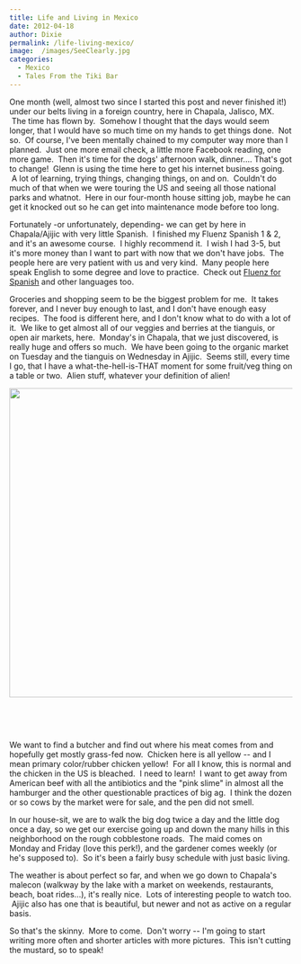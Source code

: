 ```yaml
---
title: Life and Living in Mexico
date: 2012-04-18
author: Dixie
permalink: /life-living-mexico/
image:  /images/SeeClearly.jpg
categories:
  - Mexico
  - Tales From the Tiki Bar
---
```

One month (well, almost two since I started this post and never finished it!) under our belts living in a foreign country, here in Chapala, Jalisco, MX.  The time has flown by.  Somehow I thought that the days would seem longer, that I would have so much time on my hands to get things done.  Not so.  Of course, I've been mentally chained to my computer way more than I planned.  Just one more email check, a little more Facebook reading, one more game.  Then it's time for the dogs' afternoon walk, dinner.... That's got to change!  Glenn is using the time here to get his internet business going.  A lot of learning, trying things, changing things, on and on.  Couldn't do much of that when we were touring the US and seeing all those national parks and whatnot.  Here in our four-month house sitting job, maybe he can get it knocked out so he can get into maintenance mode before too long.

Fortunately -or unfortunately, depending- we can get by here in Chapala/Ajijic with very little Spanish.  I finished my Fluenz Spanish 1 & 2, and it's an awesome course.  I highly recommend it.  I wish I had 3-5, but it's more money than I want to part with now that we don't have jobs.  The people here are very patient with us and very kind.  Many people here speak English to some degree and love to practice.  Check out <a href="http://www.fluenz.com/" target="_blank">Fluenz for Spanish</a> and other languages too.

Groceries and shopping seem to be the biggest problem for me.  It takes forever, and I never buy enough to last, and I don't have enough easy recipes.  The food is different here, and I don't know what to do with a lot of it.  We like to get almost all of our veggies and berries at the tianguis, or open air markets, here.  Monday's in Chapala, that we just discovered, is really huge and offers so much.  We have been going to the organic market on Tuesday and the tianguis on Wednesday in Ajijic.  Seems still, every time I go, that I have a what-the-hell-is-THAT moment for some fruit/veg thing on a table or two.  Alien stuff, whatever your definition of alien!

<p style="text-align: center;">
  <img class="alignleft  wp-image-1144" src="http://vagabondians.com/wp-content/uploads/2012/04/IMG_0135.jpg" alt="" /><a href="http://vagabondians.com/1094/life-living-mexico/img_0140-2/" rel="attachment wp-att-1146"><img class="aligncenter  wp-image-1146" src="http://vagabondians.com/wp-content/uploads/2012/04/IMG_01401.jpg" alt="" width="550" /></a>
</p>

&nbsp;

&nbsp;

We want to find a butcher and find out where his meat comes from and hopefully get mostly grass-fed now.  Chicken here is all yellow -- and I mean primary color/rubber chicken yellow!  For all I know, this is normal and the chicken in the US is bleached.  I need to learn!  I want to get away from American beef with all the antibiotics and the "pink slime" in almost all the hamburger and the other questionable practices of big ag.  I think the dozen or so cows by the market were for sale, and the pen did not smell.

In our house-sit, we are to walk the big dog twice a day and the little dog once a day, so we get our exercise going up and down the many hills in this neighborhood on the rough cobblestone roads.  The maid comes on Monday and Friday (love this perk!), and the gardener comes weekly (or he's supposed to).  So it's been a fairly busy schedule with just basic living.

The weather is about perfect so far, and when we go down to Chapala's malecon (walkway by the lake with a market on weekends, restaurants, beach, boat rides...), it's really nice.  Lots of interesting people to watch too.  Ajijic also has one that is beautiful, but newer and not as active on a regular basis.

So that's the skinny.  More to come.  Don't worry -- I'm going to start writing more often and shorter articles with more pictures.  This isn't cutting the mustard, so to speak!
